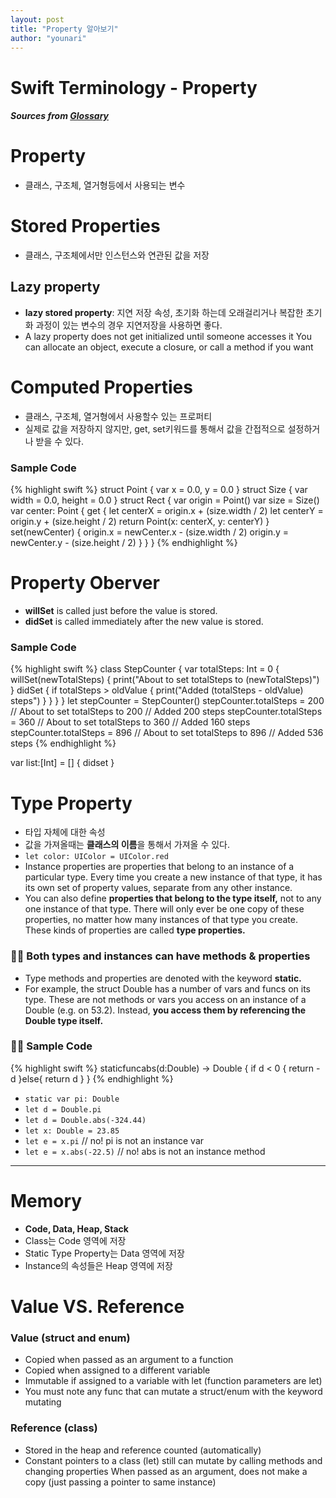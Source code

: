 ```yaml
---
layout: post
title: "Property 알아보기"
author: "younari"
---
```


# Swift Terminology - Property
##### Sources from [Glossary](https://developer.apple.com/library/content/referencelibrary/GettingStarted/DevelopiOSAppsSwift/GlossaryDefinitions.html#//apple_ref/doc/uid/TP40015214-CH12-SW1)

# Property
- 클래스, 구조체, 열거형등에서 사용되는 변수

# Stored Properties
- 클래스, 구조체에서만 인스턴스와 연관된 값을 저장

## Lazy property
- **lazy stored property**: 지연 저장 속성, 초기화 하는데 오래걸리거나 복잡한 초기화 과정이 있는 변수의 경우 지연저장을 사용하면 좋다.
- A lazy property does not get initialized until someone accesses itYou can allocate an object, execute a closure, or call a method if you want

# Computed Properties
- 클래스, 구조체, 열거형에서 사용할수 있는 프로퍼티
- 실제로 값을 저장하지 않지만, get, set키워드를 통해서 값을 간접적으로 설정하거나 받을 수 있다.

### Sample Code
{% highlight swift %}
struct Point {     var x = 0.0, y = 0.0 }struct Size {     var width = 0.0, height = 0.0 }struct Rect {var origin = Point() var size = Size() var center: Point {         get {             let centerX = origin.x + (size.width / 2)             let centerY = origin.y + (size.height / 2)             return Point(x: centerX, y: centerY)         }         set(newCenter) {             origin.x = newCenter.x - (size.width / 2)             origin.y = newCenter.y - (size.height / 2)         }} }
{% endhighlight %}


# Property Oberver
- **willSet** is called just before the value is stored.
- **didSet** is called immediately after the new value is stored.

### Sample Code
{% highlight swift %}
class StepCounter {
    var totalSteps: Int = 0 {
        willSet(newTotalSteps) {
            print("About to set totalSteps to \(newTotalSteps)")
        }
        didSet {
            if totalSteps > oldValue  {
                print("Added \(totalSteps - oldValue) steps")
            }
        }
    }
}
let stepCounter = StepCounter()
stepCounter.totalSteps = 200
// About to set totalSteps to 200
// Added 200 steps
stepCounter.totalSteps = 360
// About to set totalSteps to 360
// Added 160 steps
stepCounter.totalSteps = 896
// About to set totalSteps to 896
// Added 536 steps
{% endhighlight %}


var list:[Int] = [] {
	didset
}


# Type Property
- 타입 자체에 대한 속성
- 값을 가져올때는 **클래스의 이름**을 통해서 가져올 수 있다.
- `let color: UIColor = UIColor.red`
- Instance properties are properties that belong to an instance of a particular type. Every time you create a new instance of that type, it has its own set of property values, separate from any other instance.
- You can also define **properties that belong to the type itself,** not to any one instance of that type. There will only ever be one copy of these properties, no matter how many instances of that type you create. These kinds of properties are called **type properties.**


### 👍🏻 Both types and instances can have methods & properties- Type methods and properties are denoted with the keyword **static.**- For example, the struct Double has a number of vars and funcs on its type. These are not methods or vars you access on an instance of a Double (e.g. on 53.2). Instead, **you access them by referencing the Double type itself.**


### 👍🏻 Sample Code

{% highlight swift %}
staticfuncabs(d:Double) -> Double {
	if d < 0 { 
		return -d
	}else{
		return d
	}
} 
{% endhighlight %}

- `static var pi: Double`- `let d = Double.pi`- `let d = Double.abs(-324.44)`- `let x: Double = 23.85`- `let e = x.pi` // no! pi is not an instance var- `let e = x.abs(-22.5)` // no! abs is not an instance method<hr>

# Memory
- **Code, Data, Heap, Stack**
- Class는 Code 영역에 저장
- Static Type Property는 Data 영역에 저장
- Instance의 속성들은 Heap 영역에 저장

# Value VS. Reference
### Value (struct and enum)- Copied when passed as an argument to a function- Copied when assigned to a different variable- Immutable if assigned to a variable with let (function parameters are let)- You must note any func that can mutate a struct/enum with the keyword mutating
### Reference (class)- Stored in the heap and reference counted (automatically)- Constant pointers to a class (let) still can mutate by calling methods and changing properties When passed as an argument, does not make a copy (just passing a pointer to same instance)